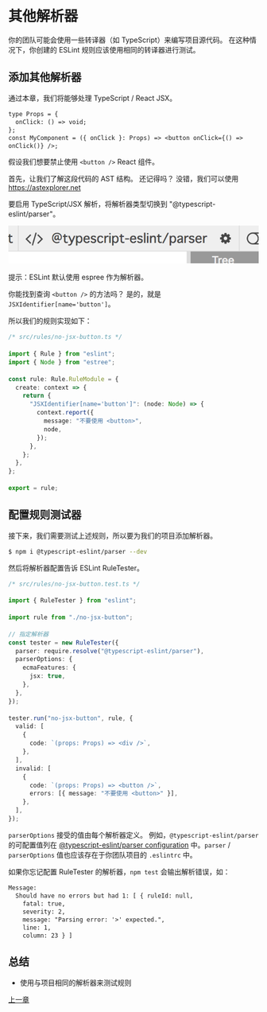 # 其他解析器

你的团队可能会使用一些转译器（如 TypeScript）来编写项目源代码。
在这种情况下，你创建的 ESLint 规则应该使用相同的转译器进行测试。

## 添加其他解析器

通过本章，我们将能够处理 TypeScript / React JSX。

```tsx
type Props = {
  onClick: () => void;
};
const MyComponent = ({ onClick }: Props) => <button onClick={() => onClick()} />;
```

假设我们想要禁止使用 `<button />` React 组件。

首先，让我们了解这段代码的 AST 结构。
还记得吗？
没错，我们可以使用 https://astexplorer.net

要启用 TypeScript/JSX 解析，将解析器类型切换到 "@typescript-eslint/parser"。

![switch_parser](./switch_parser.png)

提示：ESLint 默认使用 espree 作为解析器。

你能找到查询 `<button />` 的方法吗？
是的，就是 `JSXIdentifier[name='button']`。

所以我们的规则实现如下：

```ts
/* src/rules/no-jsx-button.ts */

import { Rule } from "eslint";
import { Node } from "estree";

const rule: Rule.RuleModule = {
  create: context => {
    return {
      "JSXIdentifier[name='button']": (node: Node) => {
        context.report({
          message: "不要使用 <button>",
          node,
        });
      },
    };
  },
};

export = rule;
```

## 配置规则测试器

接下来，我们需要测试上述规则，所以要为我们的项目添加解析器。

```sh
$ npm i @typescript-eslint/parser --dev
```

然后将解析器配置告诉 ESLint RuleTester。

```ts
/* src/rules/no-jsx-button.test.ts */

import { RuleTester } from "eslint";

import rule from "./no-jsx-button";

// 指定解析器
const tester = new RuleTester({
  parser: require.resolve("@typescript-eslint/parser"),
  parserOptions: {
    ecmaFeatures: {
      jsx: true,
    },
  },
});

tester.run("no-jsx-button", rule, {
  valid: [
    {
      code: `(props: Props) => <div />`,
    },
  ],
  invalid: [
    {
      code: `(props: Props) => <button />`,
      errors: [{ message: "不要使用 <button>" }],
    },
  ],
});
```

`parserOptions` 接受的值由每个解析器定义。
例如，`@typescript-eslint/parser` 的可配置值列在 [@typescript-eslint/parser configuration](https://github.com/typescript-eslint/typescript-eslint/tree/master/packages/parser#configuration) 中。`parser` / `parserOptions` 值也应该存在于你团队项目的 `.eslintrc` 中。

如果你忘记配置 RuleTester 的解析器，`npm test` 会输出解析错误，如：

```text
Message:
  Should have no errors but had 1: [ { ruleId: null,
    fatal: true,
    severity: 2,
    message: "Parsing error: '>' expected.",
    line: 1,
    column: 23 } ]
```

## 总结

- 使用与项目相同的解析器来测试规则

[上一章](../20_dive_into_ast/README.md)
